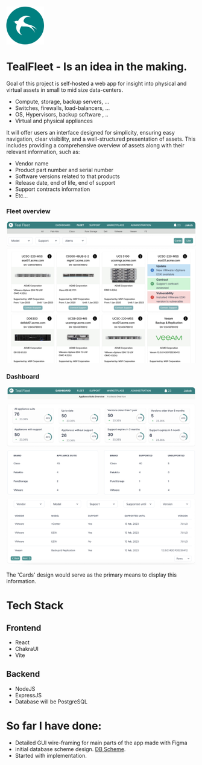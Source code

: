 
<img
width="100px"
height="100px"
src="./screenshots/TealFleet-Teal.png"/>

# TealFleet - Is an idea in the making.


Goal of this project is self-hosted a web app for insight into  physical and virtual assets in small to mid size data-centers.


- Compute, storage, backup servers, ...
- Switches, firewalls, load-balancers, ...
- OS, Hypervisors, backup software , ..
- Virtual and physical appliances


It will offer users an interface designed for simplicity, ensuring easy navigation, clear visibility, and a well-structured presentation of assets. This includes providing a comprehensive overview of assets along with their relevant information, such as:

- Vendor name
- Product part number and serial number
- Software versions related to that products
- Release date, end of life, end of support
- Support contracts information
- Etc…

### **Fleet overview**  
<img src="./screenshots/Screenshot1.png"/>  


### **Dashboard**
<img src="./screenshots/Screenshot2.png"/>

The 'Cards' design would serve as the primary means to display this information.

# Tech Stack

## Frontend
- React
- ChakraUI
- Vite

## Backend

- NodeJS
- ExpressJS
- Database will be PostgreSQL

# So far I have done:

- Detailed GUI wire-framing for main parts of the app made with Figma
- initial database scheme design.
 [DB Scheme](https://dbdiagram.io/d/647a60ab722eb774944ed5ea).
 - Started with implementation.